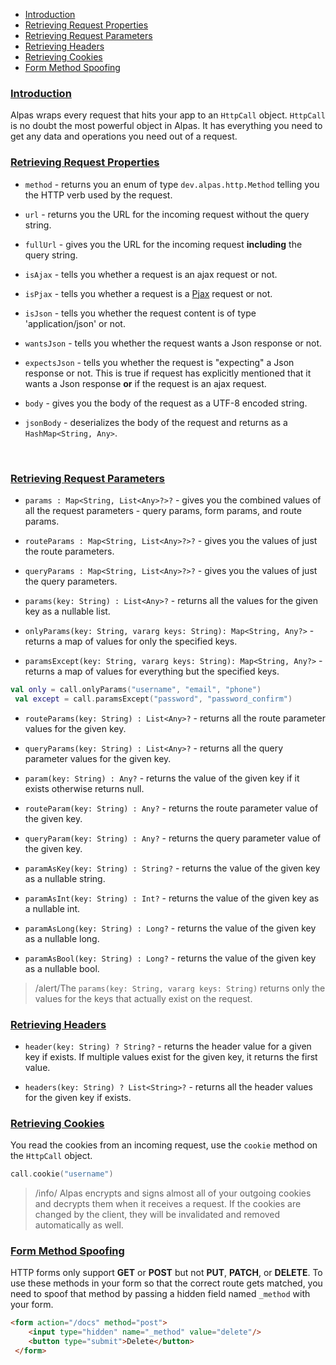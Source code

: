 - [Introduction](#introduction)
- [Retrieving Request Properties](#retrieving-properties)
- [Retrieving Request Parameters](#retrieving-parameters)
- [Retrieving Headers](#retrieving-headers)
- [Retrieving Cookies](#retrieving-cookies)
- [Form Method Spoofing](#spoofing)

<a name="introduction"></a>
### [Introduction](#introduction)

Alpas wraps every request that hits your app to an `HttpCall` object. `HttpCall` is no doubt the most powerful object
in Alpas. It has everything you need to get any data and operations you need out of a request.

<a name="retrieving-properties"></a>
### [Retrieving Request Properties](#retrieving-properties)

<div class="sublist">

* `method` - returns you an enum of type `dev.alpas.http.Method` telling you the HTTP verb used by the request.

* `url` - returns you the URL for the incoming request without the query string.
 
* `fullUrl` - gives you the URL for the incoming request **including** the query string.

* `isAjax` - tells you whether a request is an ajax request or not.

* `isPjax` - tells you whether a request is a [Pjax](https://github.com/defunkt/jquery-pjax) request or not.

* `isJson` - tells you whether the request content is of type 'application/json' or not.

* `wantsJson` - tells you whether the request wants a Json response or not.

* `expectsJson` - tells you whether the request is "expecting" a Json response or not. This is true if request
has explicitly mentioned that it wants a Json response **or** if the request is an ajax request.

* `body` - gives you the body of the request as a UTF-8 encoded string.

* `jsonBody` - deserializes the body of the request and returns as a `HashMap<String, Any>`.

</div>

<br/>

<a name="retrieving-parameters"></a>
### [Retrieving Request Parameters](#retrieving-parameters)

<div class="sublist">

* `params : Map<String, List<Any>?>?` - gives you the combined values of all the request parameters - query params, 
form params, and route params.
* `routeParams : Map<String, List<Any>?>?` - gives you the values of just the route parameters.
* `queryParams : Map<String, List<Any>?>?` - gives you the values of just the query parameters.

* `params(key: String) : List<Any>?` - returns all the values for the given key as a nullable list.
* `onlyParams(key: String, vararg keys: String): Map<String, Any?>` - returns a map of values for only the specified 
keys.
* `paramsExcept(key: String, vararg keys: String): Map<String, Any?>` - returns a map of values for everything but the
specified keys.

<span class="line-numbers" data-start="8">

```kotlin
val only = call.onlyParams("username", "email", "phone")
 val except = call.paramsExcept("password", "password_confirm")
```

</span>

* `routeParams(key: String) : List<Any>?` - returns all the route parameter values for the given key.
* `queryParams(key: String) : List<Any>?` - returns all the query parameter values for the given key.

* `param(key: String) : Any?` - returns the value of the given key if it exists otherwise returns null.
* `routeParam(key: String) : Any?` - returns the route parameter value of the given key.
* `queryParam(key: String) : Any?` - returns the query parameter value of the given key.

* `paramAsKey(key: String) : String?` - returns the value of the given key as a nullable string.
* `paramAsInt(key: String) : Int?` - returns the value of the given key as a nullable int.
* `paramAsLong(key: String) : Long?` - returns the value of the given key as a nullable long.
* `paramAsBool(key: String) : Long?` - returns the value of the given key as a nullable bool.


> /alert/<span>The `params(key: String, vararg keys: String)` returns only the values for the keys that actually 
> exist on the request.

</div>

<a name="retrieving-headers"></a>
### [Retrieving Headers](#retrieving-headers)

<div class="sublist">

* `header(key: String) ? String?` - returns the header value for a given key if exists. If multiple values exist for
the given key, it returns the first value.

* `headers(key: String) ? List<String>?` - returns all the header values for the given key if exists. 

</div>

<a name="retrieving-cookies"></a>
### [Retrieving Cookies](#retrieving-cookies)

You read the cookies from an incoming request, use the `cookie` method on the `HttpCall` object.

<span class="line-numbers" data-start="8">

```kotlin
call.cookie("username")
```

</span>

> /info/ <span> Alpas encrypts and signs almost all of your outgoing cookies and decrypts them when it receives a 
> request. If the cookies are changed by the client, they will be invalidated and removed automatically as well.

<a name="spoofing"></a>
### [Form Method Spoofing](#spoofing)

HTTP forms only support **GET** or **POST** but not **PUT**, **PATCH**, or **DELETE**. To use these methods 
in your form so that the correct route gets matched, you need to spoof that method by passing a hidden field 
named `_method` with your form.

<span class="line-numbers" data-start="16">

```html
<form action="/docs" method="post">
    <input type="hidden" name="_method" value="delete"/>
    <button type="submit">Delete</button>
 </form>
```

</span>
